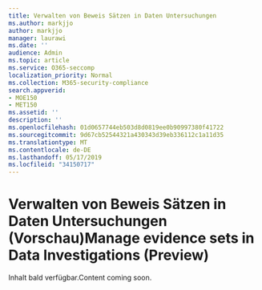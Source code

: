 ```yaml
---
title: Verwalten von Beweis Sätzen in Daten Untersuchungen
ms.author: markjjo
author: markjjo
manager: laurawi
ms.date: ''
audience: Admin
ms.topic: article
ms.service: O365-seccomp
localization_priority: Normal
ms.collection: M365-security-compliance
search.appverid:
- MOE150
- MET150
ms.assetid: ''
description: ''
ms.openlocfilehash: 01d0657744eb503d8d0819ee0b90997380f41722
ms.sourcegitcommit: 9d67cb52544321a430343d39eb336112c1a11d35
ms.translationtype: MT
ms.contentlocale: de-DE
ms.lasthandoff: 05/17/2019
ms.locfileid: "34150717"
---
```

# <a name="manage-evidence-sets-in-data-investigations-preview"></a><span data-ttu-id="1c4ef-102">Verwalten von Beweis Sätzen in Daten Untersuchungen (Vorschau)</span><span class="sxs-lookup"><span data-stu-id="1c4ef-102">Manage evidence sets in Data Investigations (Preview)</span></span>  

<span data-ttu-id="1c4ef-103">Inhalt bald verfügbar.</span><span class="sxs-lookup"><span data-stu-id="1c4ef-103">Content coming soon.</span></span>

  

